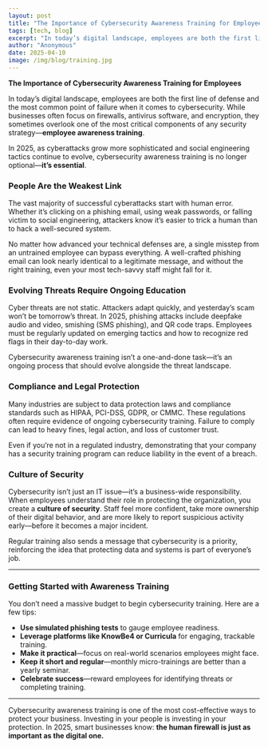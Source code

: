 ```yaml
---
layout: post
title: "The Importance of Cybersecurity Awareness Training for Employees"
tags: [tech, blog]
excerpt: "In today’s digital landscape, employees are both the first line of defense and the most common point of failure when it comes to cybersecurity. While businesses often focus on firewalls, antivirus software, and encryption, they sometimes overlook one of the most critical components of any security strategy— employee awareness training."
author: "Anonymous"
date: 2025-04-10
image: /img/blog/training.jpg
---
```


**The Importance of Cybersecurity Awareness Training for Employees**

In today’s digital landscape, employees are both the first line of defense and the most common point of failure when it comes to cybersecurity. While businesses often focus on firewalls, antivirus software, and encryption, they sometimes overlook one of the most critical components of any security strategy—**employee awareness training**.

In 2025, as cyberattacks grow more sophisticated and social engineering tactics continue to evolve, cybersecurity awareness training is no longer optional—**it’s essential**.

### People Are the Weakest Link

The vast majority of successful cyberattacks start with human error. Whether it’s clicking on a phishing email, using weak passwords, or falling victim to social engineering, attackers know it’s easier to trick a human than to hack a well-secured system. 

No matter how advanced your technical defenses are, a single misstep from an untrained employee can bypass everything. A well-crafted phishing email can look nearly identical to a legitimate message, and without the right training, even your most tech-savvy staff might fall for it.

### Evolving Threats Require Ongoing Education

Cyber threats are not static. Attackers adapt quickly, and yesterday’s scam won’t be tomorrow’s threat. In 2025, phishing attacks include deepfake audio and video, smishing (SMS phishing), and QR code traps. Employees must be regularly updated on emerging tactics and how to recognize red flags in their day-to-day work.

Cybersecurity awareness training isn’t a one-and-done task—it’s an ongoing process that should evolve alongside the threat landscape.

### Compliance and Legal Protection

Many industries are subject to data protection laws and compliance standards such as HIPAA, PCI-DSS, GDPR, or CMMC. These regulations often require evidence of ongoing cybersecurity training. Failure to comply can lead to heavy fines, legal action, and loss of customer trust.

Even if you’re not in a regulated industry, demonstrating that your company has a security training program can reduce liability in the event of a breach.

### Culture of Security

Cybersecurity isn’t just an IT issue—it’s a business-wide responsibility. When employees understand their role in protecting the organization, you create a **culture of security**. Staff feel more confident, take more ownership of their digital behavior, and are more likely to report suspicious activity early—before it becomes a major incident.

Regular training also sends a message that cybersecurity is a priority, reinforcing the idea that protecting data and systems is part of everyone’s job.

---

### Getting Started with Awareness Training

You don’t need a massive budget to begin cybersecurity training. Here are a few tips:

- **Use simulated phishing tests** to gauge employee readiness.
- **Leverage platforms like KnowBe4 or Curricula** for engaging, trackable training.
- **Make it practical**—focus on real-world scenarios employees might face.
- **Keep it short and regular**—monthly micro-trainings are better than a yearly seminar.
- **Celebrate success**—reward employees for identifying threats or completing training.

---

Cybersecurity awareness training is one of the most cost-effective ways to protect your business. Investing in your people is investing in your protection. In 2025, smart businesses know: **the human firewall is just as important as the digital one.**

